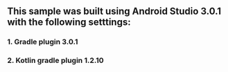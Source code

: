 ## This sample was built using Android Studio 3.0.1 with the following setttings:
### 1. Gradle plugin 3.0.1
### 2. Kotlin gradle plugin 1.2.10
